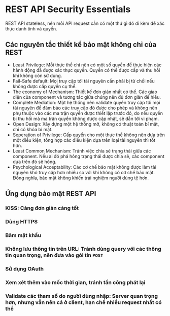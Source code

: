 # REST API Security Essentials  
REST API stateless, nên mỗi API request cần có một thứ gì đó đi kèm để xác thực danh tính và quyền.  
## Các nguyên tắc thiết kế bảo mật không chỉ của REST  
- Least Privilege: Mỗi thực thể chỉ nên có một số quyền để thực hiện các hành động đã được xác thực quyền. Quyền có thể được cấp và thu hồi khi không còn sử dụng.  
- Fail-Safe default: Mọi truy cập tới tài nguyên cần phải bị từ chối nếu không được cấp quyền cụ thể.  
- The economy of Mechanism: Thiết kế đơn giản nhất có thể. Các giao diện của component và tương tác giữa chúng nên đủ đơn giản để hiểu.  
- Complete Mediation: Một hệ thống nên validate quyền truy cập tới mọi tài nguyên để đảm bảo các truy cập đó được cho phép và không nên phụ thuộc vào các ma trận quyền được thiết lập trước đó, do nếu quyền bị thu hồi mà ma trận quyền không được cập nhật, sẽ dẫn tới vi phạm.  
- Open Design: Xây dựng một hệ thống mở, không có thuật toán bí mật, chỉ có khóa bí mật.  
- Seperation of Privilege: Cấp quyền cho một thực thể không nên dựa trên một điều kiện, tổng hợp các điều kiện dựa trên loại tài nguyên thì tốt hơn.  
- Least Common Mechanism: Tránh việc chia sẻ trạng thái giữa các component. Nếu ai đó phá hỏng trạng thái được chia sẻ, các component dựa trên đó sẽ hỏng.  
- Psychological Acceptability: Các cơ chế bảo mật không được làm tài nguyên khó truy cập hơn nhiều so với khi không có cơ chế bảo mật. Đồng nghĩa, bảo mật không khiến trải nghiệm người dùng tệ hơn.  
## Ứng dụng bảo mật REST API  
### KISS: Càng đơn giản càng tốt  
### Dùng HTTPS  
### Băm mật khẩu  
### Không lưu thông tin trên URL: Tránh dùng query với các thông tin quan trọng, nên đưa vào gói tin `POST`  
### Sử dụng OAuth  
### Xem xét thêm vào mốc thời gian, tránh tấn công phát lại  
### Validate các tham số do người dùng nhập: Server quan trọng hơn, nhưng vẫn nên cả ở client, hạn chế nhiều request nhất có thể  
